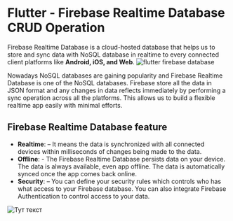 # Flutter - Firebase Realtime Database CRUD Operation
Firebase Realtime Database is a cloud-hosted database that helps us to store and sync data with NoSQL database in realtime to every connected client platforms like **Android, iOS, and Web**.
![flutter firebase database](https://iswift.ru/images/flutter_firebase_database.png "flutter firebase database")

Nowadays NoSQL databases are gaining popularity and Firebase Realtime Database is one of the NoSQL databases. Firebase store all the data in JSON format and any changes in data reflects immediately by performing a sync operation across all the platforms. This allows us to build a flexible realtime app easily with minimal efforts. 

## Firebase Realtime Database feature 
* **Realtime**: – It means the data is synchronized with all connected devices within milliseconds of changes being made to the data.
* **Offline**: - The Firebase Realtime Database persists data on your device. The data is always available, even app offline. The data is automatically synced once the app comes back online.
* **Security**: – You can define your security rules which controls who has what access to your Firebase database. You can also integrate Firebase Authentication to control access to your data.

![Тут текст](https://youtu.be/SjgaBYGsEYw)
